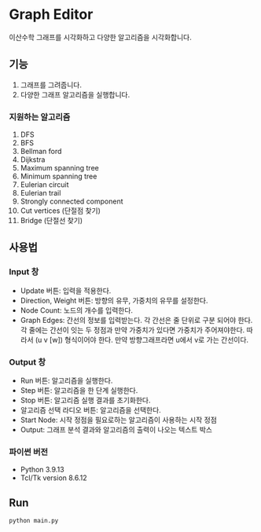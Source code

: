 # Graph Editor
이산수학 그래프를 시각화하고 다양한 알고리즘을 시각화합니다.

## 기능
1. 그래프를 그려줍니다.
2. 다양한 그래프 알고리즘을 실행합니다.

### 지원하는 알고리즘
1. DFS
2. BFS
3. Bellman ford
4. Dijkstra
5. Maximum spanning tree
6. Minimum spanning tree
7. Eulerian circuit
8. Eulerian trail
9. Strongly connected component
10. Cut vertices (단절점 찾기)
11. Bridge (단절선 찾기)

## 사용법

### Input 창
+ Update 버튼: 입력을 적용한다.
+ Direction, Weight 버튼: 방향의 유무, 가중치의 유무를 설정한다.
+ Node Count: 노드의 개수를 입력한다.
+ Graph Edges: 간선의 정보를 입력받는다. 각 간선은 줄 단위로 구분 되어야 한다. 각 줄에는 간선이 잇는 두 정점과 만약 가중치가 있다면 가중치가 주어져야한다. 따라서 (u v [w]) 형식이어야 한다. 만약 방향그래프라면 u에서 v로 가는 간선이다.

### Output 창
+ Run 버튼: 알고리즘을 실행한다.
+ Step 버튼: 알고리즘을 한 단계 실행한다.
+ Stop 버튼: 알고리즘 실행 결과를 초기화한다.
+ 알고리즘 선택 라디오 버튼: 알고리즘을 선택한다.
+ Start Node: 시작 정점을 필요로하는 알고리즘이 사용하는 시작 정점
+ Output: 그래프 분석 결과와 알고리즘의 출력이 나오는 텍스트 박스

### 파이썬 버전
+ Python 3.9.13
+ Tcl/Tk version 8.6.12

## Run
```python main.py```
